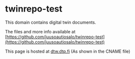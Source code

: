 # twinrepo-test

This domain contains digital twin documents.

The files and more info available at [https://github.com/juusoautiosalo/twinrepo-test](https://github.com/juusoautiosalo/twinrepo-test)

This page is hosted at [dtw.dtp.fi](https://dtw.dtp.fi) (As shown in the CNAME file)
